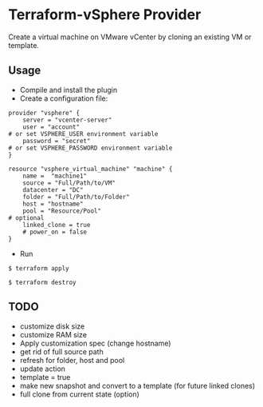 # Terraform-vSphere Provider

Create a virtual machine on VMware vCenter by cloning an existing VM or template.

## Usage

- Compile and install the plugin
- Create a configuration file:
```
provider "vsphere" {
    server = "vcenter-server"
    user = "account"
# or set VSPHERE_USER environment variable
    password = "secret"
# or set VSPHERE_PASSWORD environment variable
}

resource "vsphere_virtual_machine" "machine" {
    name =  "machine1"
    source = "Full/Path/to/VM"
    datacenter = "DC"
    folder = "Full/Path/to/Folder"
    host = "hostname"
    pool = "Resource/Pool"
# optional
    linked_clone = true
    # power_on = false
}
```
- Run
```
$ terraform apply

$ terraform destroy
```
## TODO

- customize disk size
- customize RAM size
- Apply customization spec (change hostname)
- get rid of full source path
- refresh for folder, host and pool
- update action
- template = true
- make new snapshot and convert to a template (for future linked clones)
- full clone from current state (option)
